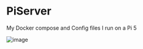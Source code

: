 # PiServer
My Docker compose and Config files I run on a Pi 5

![image](https://github.com/user-attachments/assets/1a7f5d1c-50e3-4aae-b92f-36cc4103b1dc)
